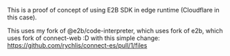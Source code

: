 This is a proof of concept of using E2B SDK in edge runtime (Cloudflare in this case).

This uses my fork of @e2b/code-interpreter, which uses fork of e2b, which uses fork of connect-web :D with this simple change: https://github.com/rychlis/connect-es/pull/1/files
